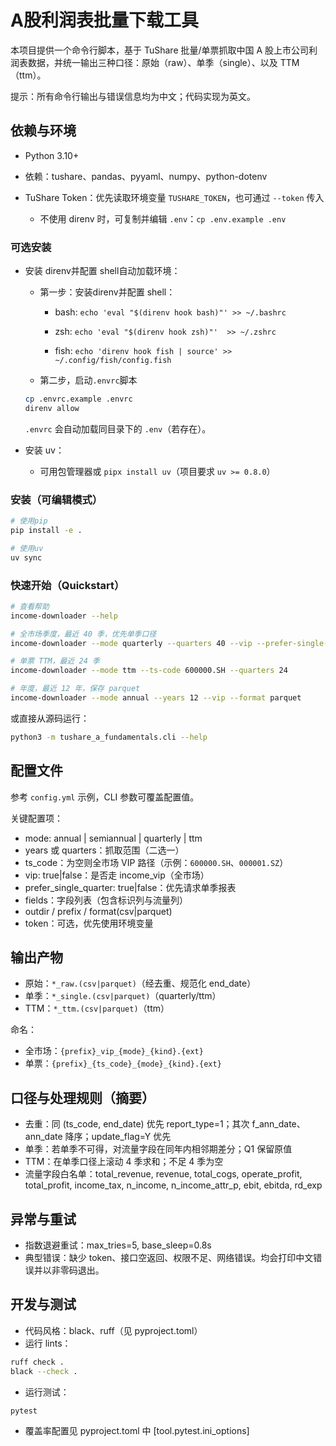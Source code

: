 # A股利润表批量下载工具

本项目提供一个命令行脚本，基于 TuShare 批量/单票抓取中国 A 股上市公司利润表数据，并统一输出三种口径：原始（raw）、单季（single）、以及 TTM（ttm）。

提示：所有命令行输出与错误信息均为中文；代码实现为英文。

## 依赖与环境

* Python 3.10+

* 依赖：tushare、pandas、pyyaml、numpy、python-dotenv

* TuShare Token：优先读取环境变量 `TUSHARE_TOKEN`，也可通过 `--token` 传入
  - 不使用 direnv 时，可复制并编辑 `.env`：`cp .env.example .env`

### 可选安装

* 安装 direnv并配置 shell自动加载环境：

    * 第一步：安装direnv并配置 shell：

        * bash: `echo 'eval "$(direnv hook bash)"' >> ~/.bashrc`

        * zsh: `echo 'eval "$(direnv hook zsh)"'  >> ~/.zshrc`

        * fish: `echo 'direnv hook fish | source' >> ~/.config/fish/config.fish`

    * 第二步，启动`.envrc`脚本

    ```bash
    cp .envrc.example .envrc
    direnv allow
    ```
    `.envrc` 会自动加载同目录下的 `.env`（若存在）。

* 安装 uv：

    * 可用包管理器或 `pipx install uv`（项目要求 `uv >= 0.8.0`）


### 安装（可编辑模式）

```bash
# 使用pip
pip install -e .

# 使用uv
uv sync
```

### 快速开始（Quickstart）

```bash
# 查看帮助
income-downloader --help

# 全市场季度，最近 40 季，优先单季口径
income-downloader --mode quarterly --quarters 40 --vip --prefer-single-quarter

# 单票 TTM，最近 24 季
income-downloader --mode ttm --ts-code 600000.SH --quarters 24

# 年度，最近 12 年，保存 parquet
income-downloader --mode annual --years 12 --vip --format parquet
```

或直接从源码运行：

```bash
python3 -m tushare_a_fundamentals.cli --help
```

## 配置文件

参考 `config.yml` 示例，CLI 参数可覆盖配置值。

关键配置项：

* mode: annual | semiannual | quarterly | ttm
* years 或 quarters：抓取范围（二选一）
* ts_code：为空则全市场 VIP 路径（示例：`600000.SH`、`000001.SZ`）
* vip: true|false：是否走 income_vip（全市场）
* prefer_single_quarter: true|false：优先请求单季报表
* fields：字段列表（包含标识列与流量列）
* outdir / prefix / format(csv|parquet)
* token：可选，优先使用环境变量

## 输出产物

* 原始：`*_raw.(csv|parquet)`（经去重、规范化 end_date）
* 单季：`*_single.(csv|parquet)`（quarterly/ttm）
* TTM：`*_ttm.(csv|parquet)`（ttm）

命名：

* 全市场：`{prefix}_vip_{mode}_{kind}.{ext}`
* 单票：`{prefix}_{ts_code}_{mode}_{kind}.{ext}`

## 口径与处理规则（摘要）

* 去重：同 (ts_code, end_date) 优先 report_type=1；其次 f_ann_date、ann_date 降序；update_flag=Y 优先
* 单季：若单季不可得，对流量字段在同年内相邻期差分；Q1 保留原值
* TTM：在单季口径上滚动 4 季求和；不足 4 季为空
* 流量字段白名单：total_revenue, revenue, total_cogs, operate_profit, total_profit, income_tax, n_income, n_income_attr_p, ebit, ebitda, rd_exp

## 异常与重试

* 指数退避重试：max_tries=5, base_sleep=0.8s
* 典型错误：缺少 token、接口空返回、权限不足、网络错误。均会打印中文错误并以非零码退出。

## 开发与测试

* 代码风格：black、ruff（见 pyproject.toml）
* 运行 lints：

```bash
ruff check .
black --check .
```

* 运行测试：

```bash
pytest
```

* 覆盖率配置见 pyproject.toml 中 [tool.pytest.ini_options]
